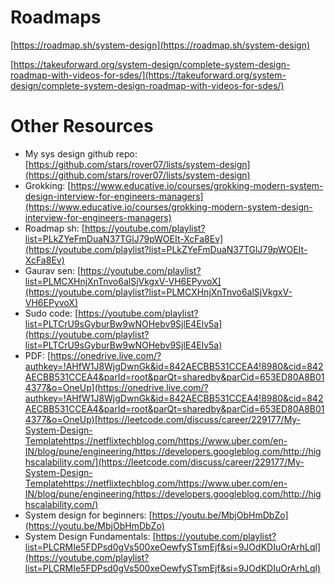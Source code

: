

# Roadmaps

[https://roadmap.sh/system-design](https://roadmap.sh/system-design)

[https://takeuforward.org/system-design/complete-system-design-roadmap-with-videos-for-sdes/](https://takeuforward.org/system-design/complete-system-design-roadmap-with-videos-for-sdes/)

# Other Resources

- My sys design github repo: [https://github.com/stars/rover07/lists/system-design](https://github.com/stars/rover07/lists/system-design)
- Grokking: [https://www.educative.io/courses/grokking-modern-system-design-interview-for-engineers-managers](https://www.educative.io/courses/grokking-modern-system-design-interview-for-engineers-managers)
- Roadmap sh: [https://youtube.com/playlist?list=PLkZYeFmDuaN37TGlJ79pWOEIt-XcFa8Ev](https://youtube.com/playlist?list=PLkZYeFmDuaN37TGlJ79pWOEIt-XcFa8Ev)
- Gaurav sen: [https://youtube.com/playlist?list=PLMCXHnjXnTnvo6alSjVkgxV-VH6EPyvoX](https://youtube.com/playlist?list=PLMCXHnjXnTnvo6alSjVkgxV-VH6EPyvoX)
- Sudo code: [https://youtube.com/playlist?list=PLTCrU9sGyburBw9wNOHebv9SjlE4Elv5a](https://youtube.com/playlist?list=PLTCrU9sGyburBw9wNOHebv9SjlE4Elv5a)
- PDF: [](https://onedrive.live.com/?authkey=%21AHfW1J8WjgDwnGk&id=842AECBB531CCEA4%218980&cid=842AECBB531CCEA4&parId=root&parQt=sharedby&parCid=653ED80A8B014377&o=OneUp)[https://onedrive.live.com/?authkey=!AHfW1J8WjgDwnGk&id=842AECBB531CCEA4!8980&cid=842AECBB531CCEA4&parId=root&parQt=sharedby&parCid=653ED80A8B014377&o=OneUp](https://onedrive.live.com/?authkey=!AHfW1J8WjgDwnGk&id=842AECBB531CCEA4!8980&cid=842AECBB531CCEA4&parId=root&parQt=sharedby&parCid=653ED80A8B014377&o=OneUp)[https://leetcode.com/discuss/career/229177/My-System-Design-Templatehttps://netflixtechblog.com/https://www.uber.com/en-IN/blog/pune/engineering/https://developers.googleblog.com/http://highscalability.com/](https://leetcode.com/discuss/career/229177/My-System-Design-Templatehttps://netflixtechblog.com/https://www.uber.com/en-IN/blog/pune/engineering/https://developers.googleblog.com/http://highscalability.com/)
- System design for beginners: [https://youtu.be/MbjObHmDbZo](https://youtu.be/MbjObHmDbZo)
- System Design Fundamentals: [https://youtube.com/playlist?list=PLCRMIe5FDPsd0gVs500xeOewfySTsmEjf&si=9JOdKDIuOrArhLql](https://youtube.com/playlist?list=PLCRMIe5FDPsd0gVs500xeOewfySTsmEjf&si=9JOdKDIuOrArhLql)